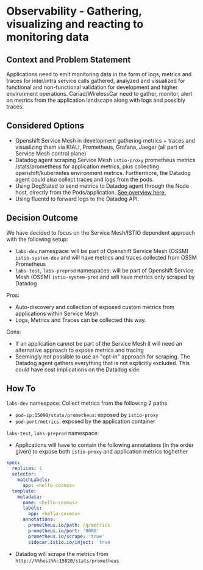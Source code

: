 # Observability - Gathering, visualizing and reacting to monitoring data

## Context and Problem Statement

Applications need to emit monitoring data in the form of logs, metrics and traces for inter/intra service calls gathered, analyzed and visualized for functional and non-functional validation for development and higher environment operations.
Cariad/WirelessCar need to gather, monitor, alert on metrics from the application landscape along with logs and possibly traces.


## Considered Options

* Openshift Service Mesh in development gathering metrics + traces and visualizing them via KIALI, Prometheus, Grafana, Jaeger (all part of Service Mesh control plane)
* Datadog agent scraping Service Mesh `istio-proxy` prometheus metrics /stats/prometheus for application metrics, plus collecting openshift/kubernetes environment metrics. Furthermore, the Datadog agent could also collect traces and logs from the pods.
* Using DogStatsd to send metrics to Datadog agent through the Node host, directly from the Pods/application. [See overview here.](https://docs.datadoghq.com/developers/dogstatsd/?tabs=hostagent)
* Using fluentd to forward logs to the Datadog API.

## Decision Outcome

We have decided to focus on the Service Mesh/ISTIO dependent approach with the following setup:
* `labs-dev` namespace: will be part of Openshift Service Mesh (OSSM) `istio-system-dev` and will have metrics and traces collected from OSSM Prometheus
* `labs-test`, `labs-preprod` namespaces: will be part of Openshift Service Mesh (OSSM) `istio-system-prod` and will have metrics only scraped by Datadog

Pros:
* Auto-discovery and collection of exposed custom metrics from applications within Service Mesh.
* Logs, Metrics and Traces can be collected this way.

Cons:
* If an application cannot be part of the Service Mesh it will need an alternative approach to expose metrics and tracing
* Seemingly not possible to use an "opt-in" approach for scraping. The Datadog agent gathers everything that is not explicitly excluded. This could have cost implications on the Datadog side.

## How To
 `labs-dev` namespace: Collect metrics from the following 2 paths
  * `pod-ip:15090/stats/prometheus`: exposed by `istio-proxy`
  * `pod-port/metrics`: exposed by the application container

`labs-test`, `labs-preprod` namespace:   
* Applications will have to contain the following annotations (in the order given) to expose both `istio-proxy` and application metrics toghether
```yaml
spec:
  replicas: 1
  selector:
    matchLabels:
      app: <hello-cosmos>
  template:
    metadata:
      name: <hello-cosmos>
      labels:
        app: <hello-cosmos>
      annotations:
        prometheus.io/path: /q/metrics
        prometheus.io/port: '8080'
        prometheus.io/scrape: 'true'
        sidecar.istio.io/inject: 'true
```        
* Datadog will scrape the metrics from `http://%%host%%:15020/stats/prometheus`

